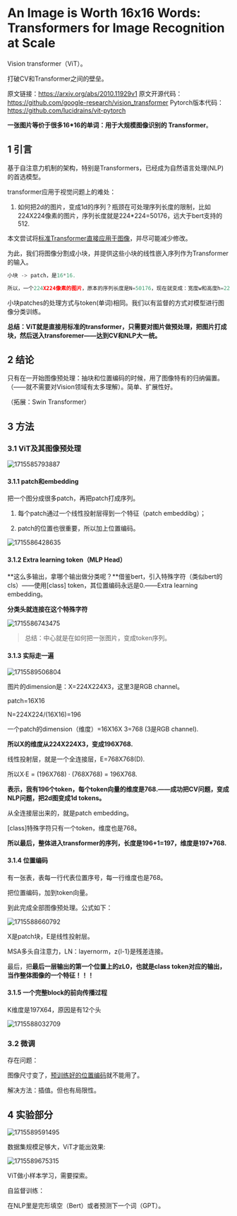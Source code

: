 # An Image is Worth 16x16 Words: Transformers for Image Recognition at Scale

Vision transformer（ViT）。

打破CV和Transformer之间的壁垒。



原文链接：https://arxiv.org/abs/2010.11929v1
原文开源代码：https://github.com/google-research/vision_transformer
Pytorch版本代码：https://github.com/lucidrains/vit-pytorch



**一张图片等价于很多16*16的单词：用于大规模图像识别的 Transformer**。



## 1 引言

基于自注意力机制的架构，特别是Transformers，已经成为自然语言处理(NLP)的首选模型。

transformer应用于视觉问题上的难处：

1. 如何把2d的图片，变成1d的序列？瓶颈在可处理序列长度的限制，比如224X224像素的图片，序列长度就是224*224=50176，远大于bert支持的512.

   

本文尝试将<u>标准</u><u>Transformer直接应用于图像</u>，并尽可能减少修改。

为此，我们将图像分割成小块，并提供这些小块的线性嵌入序列作为Transformer的输入。

```python
小块 -> patch，是16*16.

所以，一个224X224像素的图片，原本的序列长度是N=50176，现在就变成：宽度w和高度h=224/16=14，N=14X14=196.
```

小块patches的处理方式与token(单词)相同。我们以有监督的方式对模型进行图像分类训练。

**总结：ViT就是直接用标准的transformer，只需要对图片做预处理，把图片打成块，然后送入transforemer——达到CV和NLP大一统。**



## 2 结论

只有在一开始图像预处理：抽块和位置编码的时候，用了图像特有的归纳偏置。（——就不需要对Vision领域有太多理解）。简单、扩展性好。

（拓展：Swin Transformer）



## 3 方法

### 3.1 ViT及其图像预处理

![1715585793887](1715585793887.png)

#### 3.1.1 patch和embedding

把一个图分成很多patch，再把patch打成序列。

1. 每个patch通过一个线性投射层得到一个特征（patch embeddibg）；

2. patch的位置也很重要，所以加上位置编码。

![1715586428635](1715586428635.png)



#### 3.1.2 Extra learning token（MLP Head）

**这么多输出，拿哪个输出做分类呢？**借鉴bert，引入特殊字符（类似bert的cls）——使用[class] token，其位置编码永远是0.——Extra learning embedding。

**分类头就连接在这个特殊字符**

![1715586743475](1715586743475.png)



> 总结：中心就是在如何把一张图片，变成token序列。



#### 3.1.3 实际走一遍

![1715589506804](1715589506804.png)

图片的dimension是：X=224X224X3，这里3是RGB channel。

patch=16X16

N=224X224/(16X16)=196

一个patch的dimension（维度）=16X16X 3=768 (3是RGB channel).

**所以X的维度从224X224X3，变成196X768.**

线性投射层，就是一个全连接层，E=768X768(D).

所以X·E = (196X768) · (768X768) = 196X768.

**表示，我有196个token，每个token向量的维度是768.——成功把CV问题，变成NLP问题，把2d图变成1d tokens。**

从全连接层出来的，就是patch embedding。



[class]特殊字符只有一个token，维度也是768。

**所以最后，整体进入transformer的序列，长度是196+1=197，维度是197*768.**



#### 3.1.4 位置编码

有一张表，表每一行代表位置序号，每一行维度也是768。

把位置编码，加到token向量。



到此完成全部图像预处理。公式如下：

![1715588660792](1715588660792.png)

X是patch块，E是线性投射层。

MSA多头自注意力，LN：layernorm，z{l-1}是残差连接。

最后，把**最后一层输出的第一个位置上的zL0，也就是class token对应的输出，当作整体图像的一个特征！！！**



#### 3.1.5 一个完整block的前向传播过程

K维度是197X64，原因是有12个头

![1715588032709](1715588032709.png)





### 3.2 微调

存在问题：

图像尺寸变了，<u>预训练好的位置编码</u>就不能用了。

解决方法：插值。但也有局限性。





## 4 实验部分

![1715589591495](1715589591495.png)

数据集规模足够大，ViT才能出效果:

![1715589675315](1715589675315.png)

ViT做小样本学习，需要探索。



自监督训练：

在NLP里是完形填空（Bert）或者预测下一个词（GPT）。